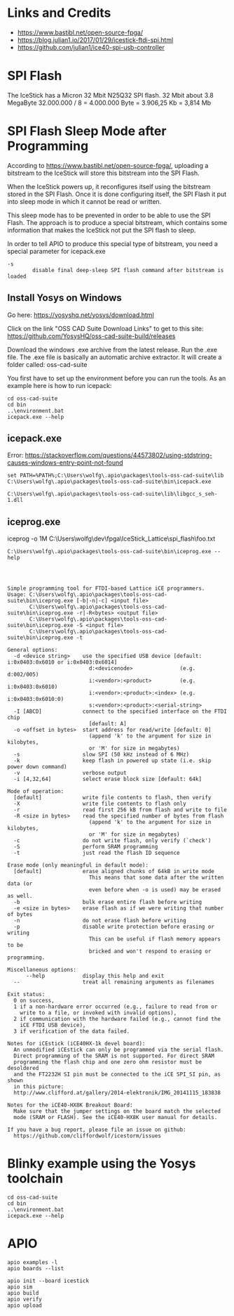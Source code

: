 # Links and Credits

* https://www.bastibl.net/open-source-fpga/
* https://blog.julian1.io/2017/01/29/icestick-ftdi-spi.html
* https://github.com/julian1/ice40-spi-usb-controller

# SPI Flash

The IceStick has a Micron 32 Mbit N25Q32 SPI flash.
32 Mbit about 3.8 MegaByte
32.000.000 / 8 = 4.000.000 Byte = 3.906,25 Kb = 3,814 Mb

# SPI Flash Sleep Mode after Programming

According to https://www.bastibl.net/open-source-fpga/, uploading
a bitstream to the IceStick will store this bitstream into the 
SPI Flash.

When the IceStick powers up, it reconfigures itself using the bitstream
stored in the SPI Flash. Once it is done configuring itself, the SPI Flash 
it put into sleep mode in which it cannot be read or written.

This sleep mode has to be prevented in order to be able to use the SPI
Flash. The approach is to produce a special bitstream, which contains
some information that makes the IceStick not put the SPI flash to sleep.

In order to tell APIO to produce this special type of bitstream, you 
need a special parameter for icepack.exe

```
-s
        disable final deep-sleep SPI flash command after bitstream is loaded
```

## Install Yosys on Windows

Go here:
https://yosyshq.net/yosys/download.html

Click on the link "OSS CAD Suite Download Links" to get to this site: 
https://github.com/YosysHQ/oss-cad-suite-build/releases

Download the windows .exe archive from the latest release.
Run the .exe file. The .exe file is basically an automatic archive extractor.
It will create a folder called: oss-cad-suite

You first have to set up the environment before you can run the tools.
As an example here is how to run icepack:

```
cd oss-cad-suite
cd bin
..\environment.bat
icepack.exe --help
```

## icepack.exe

Error: https://stackoverflow.com/questions/44573802/using-stdstring-causes-windows-entry-point-not-found

```
set PATH=%PATH%;C:\Users\wolfg\.apio\packages\tools-oss-cad-suite\lib
C:\Users\wolfg\.apio\packages\tools-oss-cad-suite\bin\icepack.exe

C:\Users\wolfg\.apio\packages\tools-oss-cad-suite\lib\libgcc_s_seh-1.dll
```

## iceprog.exe

iceprog -o 1M C:\Users\wolfg\dev\fpga\IceStick_Lattice\spi_flash\foo.txt

```
C:\Users\wolfg\.apio\packages\tools-oss-cad-suite\bin\iceprog.exe --help




Simple programming tool for FTDI-based Lattice iCE programmers.
Usage: C:\Users\wolfg\.apio\packages\tools-oss-cad-suite\bin\iceprog.exe [-b|-n|-c] <input file>
       C:\Users\wolfg\.apio\packages\tools-oss-cad-suite\bin\iceprog.exe -r|-R<bytes> <output file>
       C:\Users\wolfg\.apio\packages\tools-oss-cad-suite\bin\iceprog.exe -S <input file>
       C:\Users\wolfg\.apio\packages\tools-oss-cad-suite\bin\iceprog.exe -t

General options:
  -d <device string>    use the specified USB device [default: i:0x0403:0x6010 or i:0x0403:0x6014]
                          d:<devicenode>               (e.g. d:002/005)
                          i:<vendor>:<product>         (e.g. i:0x0403:0x6010)
                          i:<vendor>:<product>:<index> (e.g. i:0x0403:0x6010:0)
                          s:<vendor>:<product>:<serial-string>
  -I [ABCD]             connect to the specified interface on the FTDI chip
                          [default: A]
  -o <offset in bytes>  start address for read/write [default: 0]
                          (append 'k' to the argument for size in kilobytes,
                          or 'M' for size in megabytes)
  -s                    slow SPI (50 kHz instead of 6 MHz)
  -k                    keep flash in powered up state (i.e. skip power down command)
  -v                    verbose output
  -i [4,32,64]          select erase block size [default: 64k]

Mode of operation:
  [default]             write file contents to flash, then verify
  -X                    write file contents to flash only
  -r                    read first 256 kB from flash and write to file
  -R <size in bytes>    read the specified number of bytes from flash
                          (append 'k' to the argument for size in kilobytes,
                          or 'M' for size in megabytes)
  -c                    do not write flash, only verify (`check')
  -S                    perform SRAM programming
  -t                    just read the flash ID sequence

Erase mode (only meaningful in default mode):
  [default]             erase aligned chunks of 64kB in write mode
                          This means that some data after the written data (or
                          even before when -o is used) may be erased as well.
  -b                    bulk erase entire flash before writing
  -e <size in bytes>    erase flash as if we were writing that number of bytes
  -n                    do not erase flash before writing
  -p                    disable write protection before erasing or writing
                          This can be useful if flash memory appears to be
                          bricked and won't respond to erasing or programming.

Miscellaneous options:
      --help            display this help and exit
  --                    treat all remaining arguments as filenames

Exit status:
  0 on success,
  1 if a non-hardware error occurred (e.g., failure to read from or
    write to a file, or invoked with invalid options),
  2 if communication with the hardware failed (e.g., cannot find the
    iCE FTDI USB device),
  3 if verification of the data failed.

Notes for iCEstick (iCE40HX-1k devel board):
  An unmodified iCEstick can only be programmed via the serial flash.
  Direct programming of the SRAM is not supported. For direct SRAM
  programming the flash chip and one zero ohm resistor must be desoldered
  and the FT2232H SI pin must be connected to the iCE SPI_SI pin, as shown
  in this picture:
  http://www.clifford.at/gallery/2014-elektronik/IMG_20141115_183838

Notes for the iCE40-HX8K Breakout Board:
  Make sure that the jumper settings on the board match the selected
  mode (SRAM or FLASH). See the iCE40-HX8K user manual for details.

If you have a bug report, please file an issue on github:
  https://github.com/cliffordwolf/icestorm/issues
```




# Blinky example using the Yosys toolchain 

```
cd oss-cad-suite
cd bin
..\environment.bat
icepack.exe --help
```



# APIO

```
apio examples -l
apio boards --list

apio init --board icestick
apio sim
apio build
apio verify
apio upload
```